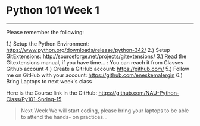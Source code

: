 # Python 101 Week 1 
--------------------
Please remember the following:

1.) Setup the Python Environment: https://www.python.org/downloads/release/python-342/
2.) Setup GitExtensions: http://sourceforge.net/projects/gitextensions/
3.) Read the Gitextensions manual, if you have time... :  You can reach it from Classes Github account
4.) Create a GitHub account: https://github.com/
5.) Follow me on GitHub with your account: https://github.com/eneskemalergin
6.) Bring Laptops to next week's class

Here is the Course link in the GitHub: https://github.com/NAU-Python-Class/Py101-Spring-15

> Next Week We will start coding, please bring your laptops to be able to attend the hands- on practices...
